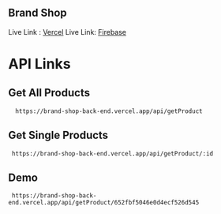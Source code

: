 ## Brand Shop

Live Link : [Vercel](https://brand-shop-front-end.vercel.app/)
Live Link: [Firebase](https://brand-shop-c38f6.web.app/)
# API Links
 ## Get All Products
	  https://brand-shop-back-end.vercel.app/api/getProduct
## Get Single Products
	 https://brand-shop-back-end.vercel.app/api/getProduct/:id


## Demo
	 https://brand-shop-back-end.vercel.app/api/getProduct/652fbf5046e0d4ecf526d545